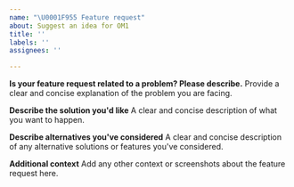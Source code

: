 ```yaml
---
name: "\U0001F955 Feature request"
about: Suggest an idea for OM1
title: ''
labels: ''
assignees: ''

---
```


**Is your feature request related to a problem? Please describe.**
Provide a clear and concise explanation of the problem you are facing.

**Describe the solution you'd like**
A clear and concise description of what you want to happen.

**Describe alternatives you've considered**
A clear and concise description of any alternative solutions or features you've considered.

**Additional context**
Add any other context or screenshots about the feature request here.
